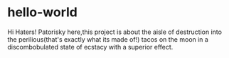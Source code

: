 # hello-world

Hi Haters!
Patorisky here,this project is about the aisle of destruction into the perilious(that's exactly what its made of!)
tacos on the moon in a discombobulated state of ecstacy with a superior effect.
